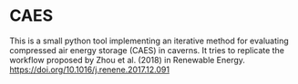 # CAES
This is a small python tool implementing an iterative method for evaluating compressed air energy storage (CAES) in caverns. It tries to replicate the workflow proposed by Zhou et al. (2018) in Renewable Energy.
https://doi.org/10.1016/j.renene.2017.12.091
